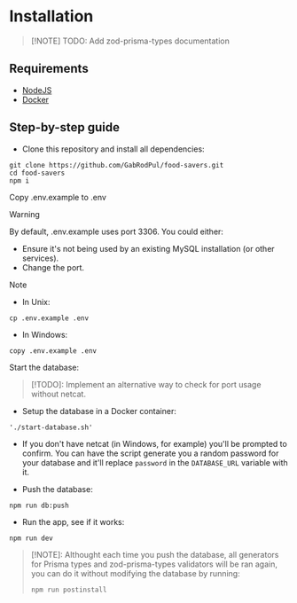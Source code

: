 # Installation

> [!NOTE] TODO: Add zod-prisma-types documentation

## Requirements

- [NodeJS](https://nodejs.org/)
- [Docker](https://docs.docker.com/get-started/get-docker/)

## Step-by-step guide

- Clone this repository and install all dependencies:

```console
git clone https://github.com/GabRodPul/food-savers.git
cd food-savers
npm i
```

Copy .env.example to .env

> [!WARNING]
> By default, .env.example uses port 3306. You could either:
>
> - Ensure it's not being used by an existing MySQL installation (or other services).
> - Change the port.

> [!NOTE]
>
> - In Unix:
>
> ```console
> cp .env.example .env
> ```
>
> - In Windows:
>
> ```console
> copy .env.example .env
> ```

Start the database:

> [!TODO]: Implement an alternative way to check for port usage without netcat.

- Setup the database in a Docker container:

```console
'./start-database.sh'
```

- If you don't have netcat (in Windows, for example) you'll be prompted to confirm.
  You can have the script generate you a random password for your database and
  it'll replace `password` in the `DATABASE_URL` variable with it.

- Push the database:

```console
npm run db:push
```

- Run the app, see if it works:

```console
npm run dev
```

> [!NOTE]: Althought each time you push the database, all generators for
> Prisma types and zod-prisma-types validators will be ran again,
> you can do it without modifying the database by running:
> ```console
> npm run postinstall
> ```
